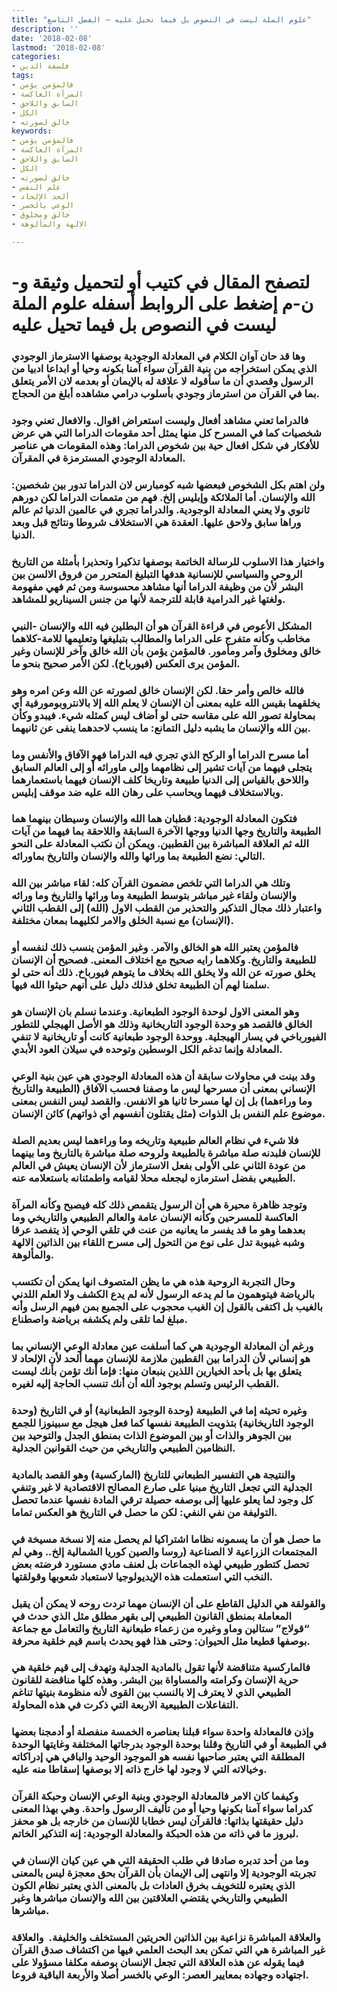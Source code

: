 ```yaml
---
title: "علوم الملة ليست في النصوص بل فيما تحيل عليه – الفصل التاسع"
description: ''
date: '2018-02-08'
lastmod: '2018-02-08'
categories:
- فلسفة الدين
tags:
- فالمؤمن يؤمن
- المرآة العاكسة
- السابق واللاحق
- الكل
- خالق لصورته
keywords:
- فالمؤمن يؤمن
- المرآة العاكسة
- السابق واللاحق
- الكل
- خالق لصورته
- علم النفس
- ألحد الإلحاد
- الوعي بالخسر
- خالق ومخلوق
- الالهة والمألوهة

---
```

# **لتصفح المقال في كتيب أو لتحميل وثيقة و-ن-م إضغط على الروابط أسفله** **علوم الملة ليست في النصوص بل فيما تحيل عليه**

### وها قد حان آوان الكلام في المعادلة الوجودية بوصفها الاسترماز الوجودي الذي يمكن استخراجه من بنية القرآن سواء آمنا بكونه وحيا أو ابداعا ادبيا من الرسول وقصدي أن ما سأقوله لا علاقة له بالإيمان أو بعدمه لان الأمر يتعلق بما في القرآن من استرماز وجودي بأسلوب درامي مشاهده أبلغ من الحجاج.

### فالدراما تعني مشاهد أفعال وليست استعراض اقوال. والافعال تعني وجود شخصيات كما في المسرح كل منها يمثل أحد مقومات الدراما التي هي عرض للأفكار في شكل افعال حية بين شخوص الدراما: وهذه المقومات هي عناصر المعادلة الوجودي المسترمزة في المقرآن.

### ولن اهتم بكل الشخوص فبعضها شبه كومبارس لان الدراما تدور بين شخصين: الله والإنسان. أما الملائكة وإبليس إلخ. فهم من متممات الدراما لكن دورهم ثانوي ولا يعني المعادلة الوجودية. والدراما تجري في عالمين الدنيا ثم عالم وراها سابق ولاحق عليها. العقدة هي الاستخلاف شروطا ونتائج قبل وبعد الدنيا.

### واختيار هذا الاسلوب للرسالة الخاتمة بوصفها تذكيرا وتحذيرا بأمثلة من التاريخ الروحي والسياسي للإنسانية هدفها التبليغ المتحرر من فروق الالسن بين البشر لأن من وظيفة الدراما أنها مشاهد محسوسة ومن ثم فهي مفهومة ولغتها غير الدرامية قابلة للترجمة لأنها من جنس السيناريو للمشاهد.

### المشكل الأعوص في قراءة القرآن هو أن البطلين فيه الله والإنسان -النبي مخاطب وكأنه متفرج على الدراما والمطالب بتبليغها وتعليمها للامة-كلاهما خالق ومخلوق وآمر ومأمور. فالمؤمن يؤمن بأن الله خالق وآخر للإنسان وغير المؤمن يرى العكس (فيورباخ). لكن الأمر صحيح بنحو ما.

### فالله خالص وأمر حقا. لكن الإنسان خالق لصورته عن الله وعن امره وهو يخلقهما بقيس الله عليه بمعنى أن الإنسان لا يعلم الله إلا بالانتروبومورفية أي بمحاولة تصور الله على مقاسه حتى لو أضاف ليس كمثله شيء. فيبدو وكأن بين الله والإنسان ما يشبه دليل التمانع: ما ينسب لاحدهما ينفى عن ثانيهما.

### أما مسرح الدراما أو الركح الذي تجري فيه الدراما فهو الآفاق والأنفس وما يتجلى فيهما من آيات تشير إلى نظامهما وإلى ماورائه أو إلى العالم السابق واللاحق بالقياس إلى الدنيا طبيعة وتاريخا كلف الإنسان فيهما باستعمارهما وبالاستخلاف فيهما ويحاسب على رهان الله عليه ضد موقف إبليس.

### فتكون المعادلة الوجودية: قطبان هما الله والإنسان وسيطان بينهما هما الطبيعة والتاريخ وجها الدنيا ووجها الآخرة السابقة واللاحقة بما فيهما من آيات الله ثم العلاقة المباشرة بين القطبين. ويمكن أن نكتب المعادلة على النحو التالي: نضع الطبيعة بما ورائها والله والإنسان والتاريخ بماورائه.

### وتلك هي الدراما التي تلخص مضمون القرآن كله: لقاء مباشر بين الله والإنسان ولقاء غير مباشر بتوسط الطبيعة وما ورائها والتاريخ وما ورائه واعتبار ذلك مجال التذكير والتحذير من القطب الاول (الله) إلى القطب الثاني (الإنسان) مع نسبة الخلق والامر لكليهما بمعان مختلفة.

### فالمؤمن يعتبر الله هو الخالق والآمر. وغير المؤمن ينسب ذلك لنفسه أو للطبيعة والتاريخ. وكلاهما رايه صحيح مع اختلاف المعنى. فصحيح أن الإنسان يخلق صورته عن الله ولا يخلق الله بخلاف ما يتوهم فيورباخ. ذلك أنه حتى لو سلمنا لهم أن الطبيعة تخلق فذلك دليل على أنهم حيثوا الله فيها.

### وهو المعنى الاول لوحدة الوجود الطبعانية. وعندما نسلم بان الإنسان هو الخالق فالقصد هو وحدة الوجود التاريخانية وذلك هو الأصل الهيجلي للتطور الفيورباخي في يسار الهيجلية. ووحدة الوجود طبعانية كانت أو تاريخانية لا تنفي المعادلة وإنما تدغم الكل الوسطين وتوحده في سيلان العود الأبدي.

### وقد بينت في محاولات سابقة أن هذه المعادلة الوجودي هي عين بنية الوعي الإنساني بمعنى أن مسرحها ليس ما وصفنا فحسب الآفاق (الطبيعة والتاريخ وما وراءهما) بل إن لها مسرحا ثانيا هو الانفس. والقصد ليس النفس بمعنى موضوع علم النفس بل الذوات (مثل يقتلون أنفسهم أي ذواتهم) كائن الإنسان.

### فلا شيء في نظام العالم طبيعية وتاريخه وما وراءهما ليس بعديم الصلة للإنسان فلبدنه صلة مباشرة بالطبيعة ولروحه صلة مباشرة بالتاريخ وما بينهما من عودة الثاني على الأولى بفعل الاسترماز لأن الإنسان يعيش في العالم الطبيعي بفضل استرمازه ليجعله محلا لقيامه واطمئنانه باستعلامه عنه.

### وتوجد ظاهرة محيرة هي أن الرسول يتقمص ذلك كله فيصبح وكأنه المرآة العاكسة للمسرحين وكأنه الإنسان عامة والعالم الطبيعي والتاريخي وما بعدهما وهو ما قد يفسر ما يعانيه من عنت في تلقي الوحي إذ يتفصد عرقا وشبه غيبوبة تدل على نوع من التحول إلى مسرح اللقاء بين الذاتين الالهة والمألوهة.

### وحال التجربة الروحية هذه هي ما يظن المتصوف انها يمكن أن تكتسب بالرياضة فيتوهمون ما لم يدعه الرسول لأنه لم يدع الكشف ولا العلم اللدني بالغيب بل اكتفى بالقول إن الغيب محجوب على الجميع بمن فيهم الرسل وأنه مبلغ لما تلقى ولم يكشفه برياضة واصطناع.

### ورغم أن المعادلة الوجودية هي كما أسلفت عين معادلة الوعي الإنساني بما هو إنساني لأن الدراما بين القطبين ملازمة للإنسان مهما ألحد لأن الإلحاد لا يتعلق بها بل بأحد الخيارين اللذين ينبعان منها: فإما أنك تؤمن بأنك ليست القطب الرئيس وتسلم بوجود ألله أن أنك تنسب الحاجة إليه لغيره.

### وغيره تحيثه إما في الطبيعة (وحدة الوجود الطبعانية) أو في التاريخ (وحدة الوجود التاريخانية) بتذويت الطبيعة نفسها كما فعل هيجل مع سبينوزا للجمع بين الجوهر والذات أو بين الموضوع الذات بمنطق الجدل والتوحيد بين النظامين الطبيعي والتاريخي من حيث القوانين الجدلية.

### والنتيجة هي التفسير الطبعاني للتاريخ (الماركسية) وهو القصد بالمادية الجدلية التي تجعل التاريخ مبنيا على صارع المصالح الاقتصادية لا غير وتنفي كل وجود لما يعلو عليها إلى بوصفه حصيلة ترقي المادة نفسها عندما تحصل التوليفة من نفي النفي: لكن ما حصل في التاريخ هو العكس تماما.

### ما حصل هو أن ما يسمونه نظاما اشتراكيا لم يحصل منه إلا نسخة مسيخة في المجتمعات الزراعية لا الصناعية (روسا والصين كوريا الشمالية إلخ.. وهي لم تحصل كتطور طبيعي لهذه الجماعات بل لعنف مادي مستورد فرضته بعض النخب التي استعملت هذه الإيديولوجيا لاستعباد شعوبها وقولقتها.

### والقولقة هي الدليل القاطع على أن الإنسان مهما تردت روحه لا يمكن أن يقبل المعاملة بمنطق القانون الطبيعي إلى بقهر مطلق مثل الذي حدث في “قولاج” ستالين وماو وغيره من زعماء طبعانية التاريخ والتعامل مع جماعة بوصفها قطيعا مثل الحيوان: وحتى هذا فهو يحدث باسم قيم خلقية محرفة.

### فالماركسية متناقضة لأنها تقول بالمادية الجدلية وتهدف إلى قيم خلقية هي حرية الإنسان وكرامته والمساواة بين البشر. وهذه كلها مناقضة للقانون الطبيعي الذي لا يعترف إلا بالنسب بين القوى لأنه منظومة بنيتها تناغم التفاعلات الطبيعية الاربعة التي ذكرت في هذه المحاولة.

### وإذن فالمعادلة واحدة سواء قبلنا بعناصره الخمسة منفصلة أو أدمجنا بعضها في الطبيعة أو في التاريخ وقلنا بوحدة الوجود بدرجاتها المختلفة وغايتها الوحدة المطلقة التي يعتبر صاحبها نفسه هو الموجود الوحيد والباقي هي إدراكاته وخيالاته التي لا وجود لها خارج ذاته إلا بوصفها إسقاطا منه عليه.

### وكيفما كان الامر فالمعادلة الوجودي وبنية الوعي الإنسان وحبكة القرآن كدراما سواء آمنا بكونها وحيا أو من تأليف الرسول واحدة. وهي بهذا المعنى دليل حقيقتها بذاتها: فالقرآن ليس خطابا للإنسان من خارجه بل هو محفز لبروز ما في ذاته من هذه الحبكة والمعادلة الوجودية: إنه التذكير الخاتم.

### وما من أحد تدبره صادقا في طلب الحقيقة التي هي عين كيان الإنسان في تجربته الوجودية إلا وانتهى إلى الإيمان بأن القرآن بحق معجزة ليس بالمعنى الذي يعتبره للتخويف بخرق العادات بل بالمعنى الذي يعتبر نظام الكون الطبيعي والتاريخي يقتضي العلاقتين بين الله والإنسان مباشرها وغير مباشرها.

### والعلاقة المباشرة نزاعية بين الذاتين الحريتين المستخلف والخليفة.  والعلاقة غير المباشرة هي التي تمكن بعد البحث العلمي فيها من اكتشاف صدق القرآن فيما يقوله عن هذه العلاقة التي تجعل الإنسان بوصفه مكلفا مسؤولا على اجتهاده وجهاده بمعايير العصر: الوعي بالخسر أصلا والأربعة الباقية فروعا.

###